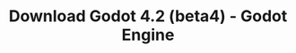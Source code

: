 ---
# Generated by /tools/generators/src/download_archive_generator !!! do not edit by hand !!!
title: 'Download Godot 4.2 (beta4) - Godot Engine'
type: 'download/archive'
name: '4.2'
flavor: 'beta4'
release_date: '2023-10-31T03:00:00-00:00'
release_notes: 'article/dev-snapshot-godot-4-2-beta-4/'
primaryPlatforms:
  - 'android.apk'
  - 'linux.64'
  - 'macos.universal'
  - 'windows.64'
  - 'web'
  - 'templates'
links:
  android.apk:
    name: 'android.apk'
    title: 'Android'
    caption: 'APK Universal (ARM64 + ARMv7 + x86_64 + x86)'
    tags:
      - 'APK download'
      - 'ARM64/v7'
      - 'x86 (64 & 32 bit)'
    hosts:
      github_builds:
        regular: 'https://github.com/godotengine/godot-builds/releases/download/4.2-beta4/Godot_v4.2-beta4_android_editor.apk'
        mono: '#'
      github:
        regular: 'https://github.com/godotengine/godot/releases/download/4.2-beta4/Godot_v4.2-beta4_android_editor.apk'
        mono: '#'
  linux.64:
    name: 'linux.64'
    title: 'Linux'
    caption: 'Padrão (x86_64)'
    tags:
      - '64 bit'
    hosts:
      github_builds:
        regular: 'https://github.com/godotengine/godot-builds/releases/download/4.2-beta4/Godot_v4.2-beta4_linux.x86_64.zip'
        mono: 'https://github.com/godotengine/godot-builds/releases/download/4.2-beta4/Godot_v4.2-beta4_mono_linux_x86_64.zip'
      github:
        regular: 'https://github.com/godotengine/godot/releases/download/4.2-beta4/Godot_v4.2-beta4_linux.x86_64.zip'
        mono: 'https://github.com/godotengine/godot/releases/download/4.2-beta4/Godot_v4.2-beta4_mono_linux_x86_64.zip'
  macos.universal:
    name: 'macos.universal'
    title: 'macOS'
    caption: 'Universal (x86_64 + Silício da Apple)'
    tags:
      - 'Intel/Apple Silicon'
      - '64 bit'
    hosts:
      github_builds:
        regular: 'https://github.com/godotengine/godot-builds/releases/download/4.2-beta4/Godot_v4.2-beta4_macos.universal.zip'
        mono: 'https://github.com/godotengine/godot-builds/releases/download/4.2-beta4/Godot_v4.2-beta4_mono_macos.universal.zip'
      github:
        regular: 'https://github.com/godotengine/godot/releases/download/4.2-beta4/Godot_v4.2-beta4_macos.universal.zip'
        mono: 'https://github.com/godotengine/godot/releases/download/4.2-beta4/Godot_v4.2-beta4_mono_macos.universal.zip'
  windows.64:
    name: 'windows.64'
    title: 'Windows'
    caption: 'Padrão (x86_64)'
    tags:
      - '64 bit'
    hosts:
      github_builds:
        regular: 'https://github.com/godotengine/godot-builds/releases/download/4.2-beta4/Godot_v4.2-beta4_win64.exe.zip'
        mono: 'https://github.com/godotengine/godot-builds/releases/download/4.2-beta4/Godot_v4.2-beta4_mono_win64.zip'
      github:
        regular: 'https://github.com/godotengine/godot/releases/download/4.2-beta4/Godot_v4.2-beta4_win64.exe.zip'
        mono: 'https://github.com/godotengine/godot/releases/download/4.2-beta4/Godot_v4.2-beta4_mono_win64.zip'
  web:
    name: 'web'
    title: 'Editor Web'
    caption: ''
    tags:
      - 'Self-hosted'
      - 'Cross-platform'
    hosts:
      github_builds:
        regular: 'https://github.com/godotengine/godot-builds/releases/download/4.2-beta4/Godot_v4.2-beta4_web_editor.zip'
        mono: '#'
      github:
        regular: 'https://github.com/godotengine/godot/releases/download/4.2-beta4/Godot_v4.2-beta4_web_editor.zip'
        mono: '#'
  linux.arm64:
    name: 'linux.arm64'
    title: 'Linux'
    caption: 'Padrão (ARM64)'
    tags:
      - 'ARM64'
      - '64 bit'
    hosts:
      github_builds:
        regular: 'https://github.com/godotengine/godot-builds/releases/download/4.2-beta4/Godot_v4.2-beta4_linux.arm64.zip'
        mono: 'https://github.com/godotengine/godot-builds/releases/download/4.2-beta4/Godot_v4.2-beta4_mono_linux_arm64.zip'
      github:
        regular: 'https://github.com/godotengine/godot/releases/download/4.2-beta4/Godot_v4.2-beta4_linux.arm64.zip'
        mono: 'https://github.com/godotengine/godot/releases/download/4.2-beta4/Godot_v4.2-beta4_mono_linux_arm64.zip'
  linux.32:
    name: 'linux.32'
    title: 'Linux'
    caption: 'Padrão (x86)'
    tags:
      - '32 bit'
    hosts:
      github_builds:
        regular: 'https://github.com/godotengine/godot-builds/releases/download/4.2-beta4/Godot_v4.2-beta4_linux.x86_32.zip'
        mono: 'https://github.com/godotengine/godot-builds/releases/download/4.2-beta4/Godot_v4.2-beta4_mono_linux_x86_32.zip'
      github:
        regular: 'https://github.com/godotengine/godot/releases/download/4.2-beta4/Godot_v4.2-beta4_linux.x86_32.zip'
        mono: 'https://github.com/godotengine/godot/releases/download/4.2-beta4/Godot_v4.2-beta4_mono_linux_x86_32.zip'
  linux.arm32:
    name: 'linux.arm32'
    title: 'Linux'
    caption: 'Padrão (ARM32)'
    tags:
      - 'ARM32'
      - '32 bit'
    hosts:
      github_builds:
        regular: 'https://github.com/godotengine/godot-builds/releases/download/4.2-beta4/Godot_v4.2-beta4_linux.arm32.zip'
        mono: 'https://github.com/godotengine/godot-builds/releases/download/4.2-beta4/Godot_v4.2-beta4_mono_linux_arm32.zip'
      github:
        regular: 'https://github.com/godotengine/godot/releases/download/4.2-beta4/Godot_v4.2-beta4_linux.arm32.zip'
        mono: 'https://github.com/godotengine/godot/releases/download/4.2-beta4/Godot_v4.2-beta4_mono_linux_arm32.zip'
  windows.32:
    name: 'windows.32'
    title: 'Windows'
    caption: 'Padrão (x86)'
    tags:
      - '32 bit'
    hosts:
      github_builds:
        regular: 'https://github.com/godotengine/godot-builds/releases/download/4.2-beta4/Godot_v4.2-beta4_win32.exe.zip'
        mono: 'https://github.com/godotengine/godot-builds/releases/download/4.2-beta4/Godot_v4.2-beta4_mono_win32.zip'
      github:
        regular: 'https://github.com/godotengine/godot/releases/download/4.2-beta4/Godot_v4.2-beta4_win32.exe.zip'
        mono: 'https://github.com/godotengine/godot/releases/download/4.2-beta4/Godot_v4.2-beta4_mono_win32.zip'
  aar_library:
    name: 'aar_library'
    title: 'Biblioteca de AAR'
    caption: ''
    tags:
      - 'Android plugins'
      - 'Java'
      - 'Kotlin'
    hosts:
      github_builds:
        regular: 'https://github.com/godotengine/godot-builds/releases/download/4.2-beta4/godot-lib.4.2.beta4.template_release.aar'
        mono: '#'
      github:
        regular: 'https://github.com/godotengine/godot/releases/download/4.2-beta4/godot-lib.4.2.beta4.template_release.aar'
        mono: '#'
  templates:
    name: 'templates'
    title: 'Modelos de exportação'
    caption: ''
    tags:
      - 'Utilizado para exportar os seus jogos para todas as plataformas suportadas'
    hosts:
      github_builds:
        regular: 'https://github.com/godotengine/godot-builds/releases/download/4.2-beta4/Godot_v4.2-beta4_export_templates.tpz'
        mono: 'https://github.com/godotengine/godot-builds/releases/download/4.2-beta4/Godot_v4.2-beta4_mono_export_templates.tpz'
      github:
        regular: 'https://github.com/godotengine/godot/releases/download/4.2-beta4/Godot_v4.2-beta4_export_templates.tpz'
        mono: 'https://github.com/godotengine/godot/releases/download/4.2-beta4/Godot_v4.2-beta4_mono_export_templates.tpz'
---